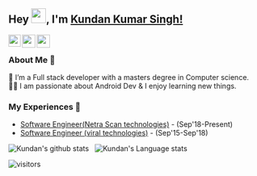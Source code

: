 ## Hey <img src="https://github.com/TheDudeThatCode/TheDudeThatCode/blob/master/Assets/Hi.gif" width="29px">, I'm [Kundan Kumar Singh!](https://www.linkedin.com/in/kundan-s-678a13b6/) 


<a href="https://www.linkedin.com/in/kundan-s-678a13b6/">
  <img align="left" width="24px" src="https://cdn.jsdelivr.net/npm/simple-icons@v3/icons/linkedin.svg"  />
</a>
<a href="https://twitter.com/KundanKS11">
  <img align="left" width="26px" src="https://cdn.jsdelivr.net/npm/simple-icons@v3/icons/twitter.svg" />
</a>
<a href="mailto:ignyte.technologies@gmail.com
">
  <img align="left" width="26px" src="https://cdn.jsdelivr.net/npm/simple-icons@v3/icons/gmail.svg" />
</a>
<br />

### About Me 🚀
🌱 I’m a Full stack developer with a masters degree in Computer science. </br>
👨‍💻  I am passionate about Android Dev & I enjoy learning new things. </br>

### My Experiences 🙌
- [Software Engineer(Netra Scan technologies)](https://netranow.com/) - (Sep'18-Present)
- [Software Engineer (viral technologies)](https://www.viraltech.in/) - (Sep'15-Sep'18)

![Kundan's github stats](https://github-readme-stats.vercel.app/api?username=kundanSingh11&show_icons=true&hide_border=true)&nbsp;&nbsp;
![Kundan's Language stats](https://github-readme-stats-eight-theta.vercel.app/api/top-langs/?username=kundanSingh11&layout=compact&langs_count=8&hide_border=true)
<br />

![visitors](https://visitor-badge.laobi.icu/badge?page_id=kundanSingh11.kundanSingh11)
